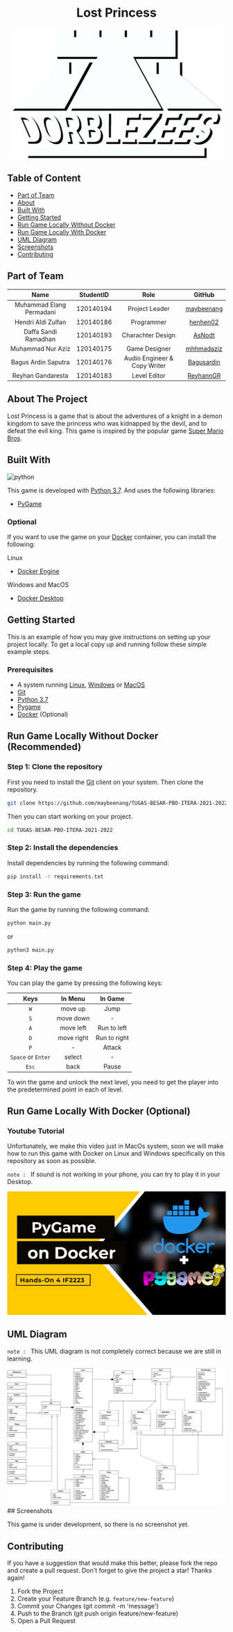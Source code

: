 
<div align="center">
    <h1>Lost Princess</h1>
    <img src="./Assets/Docs/Team Logo.png" height="300" width="490">
</div>

## Table of Content

* [Part of Team](#part-of-team)
* [About](#about-the-project)
* [Built With](#built-with)
* [Getting Started](#getting-started)
* [Run Game Locally Without Docker](#run-game-locally-without-docker-recommended)
* [Run Game Locally With Docker](#run-game-locally-with-docker-optional)
* [UML Diagram](#uml-diagram)
* [Screenshots](#screenshots)
* [Contributing](#contributing)
## Part of Team

| Name | StudentID | Role | GitHub |
| :---: | :---: | :---: | :---: |
| Muhammad Elang Permadani | 120140194 | Project Leader | [maybeenang](https://github.com/maybeenang) |
| Hendri Aldi Zulfan | 120140186 | Programmer | [henhen02](https://github.com/henhen02) |
| Daffa Sandi Ramadhan | 120140193 | Charachter Design | [AsNodt](https://github.com/AsNodt) |
| Muhammad Nur Aziz | 120140175 | Game Designer | [mhhmadaziz](https://github.com/mhhmadaziz) |
| Bagus Ardin Saputra | 120140176 | Audio Engineer & Copy Writer | [Bagusardin](https://github.com/Bagusardin) |
| Reyhan Gandaresta | 120140183 | Level Editor | [ReyhannGR](https://github.com/ReyhannGR) |
## About The Project

Lost Princess is a game that is about the adventures of a knight in a demon kingdom to save the princess who was kidnapped by the devil, and to defeat the evil king. This game is inspired by the popular game [Super Mario Bros](https://en.wikipedia.org/wiki/Mario_Bros.).
## Built With

![python](https://img.shields.io/badge/Python-latest-orange)

This game is developed with [Python 3.7](https://www.python.org/). And uses the following libraries:
* [PyGame](https://www.pygame.org/)
### Optional

If you want to use the game on your [Docker](https://www.docker.com/) container, you can install the following:

Linux
* [Docker Engine](https://www.docker.com/products/docker-engine)

Windows and MacOS
* [Docker Desktop](https://www.docker.com/products/docker-desktop)
## Getting Started

This is an example of how you may give instructions on setting up your project locally. To get a local copy up and running follow these simple example steps.
### Prerequisites

* A system running [Linux](https://www.linux.org/), [Windows](https://www.microsoft.com/en-us/windows/) or [MacOS](https://www.apple.com/macos/)
* [Git](https://git-scm.com/)
* [Python 3.7](https://www.python.org/)
* [Pygame](https://www.pygame.org/)
* [Docker](https://www.docker.com/) (Optional)
## Run Game Locally Without Docker (Recommended)
### Step 1: Clone the repository

First you need to install the [Git](https://git-scm.com/) client on your system. Then clone the repository.
```bash
git clone https://github.com/maybeenang/TUGAS-BESAR-PBO-ITERA-2021-2022.git
```
Then you can start working on your project.
```bash
cd TUGAS-BESAR-PBO-ITERA-2021-2022
```
### Step 2: Install the dependencies

Install dependencies by running the following command:
```bash
pip install -r requirements.txt
```
### Step 3: Run the game

Run the game by running the following command:
```bash
python main.py
```
or 
```bash
python3 main.py
```
### Step 4: Play the game

You can play the game by pressing the following keys:

|Keys|In Menu|In Game|
|:---:|:---:|:---:|
| `W` | move up | Jump |
| `S` | move down | - |
| `A` | move left | Run to left |
| `D` | move right | Run to right |
| `P` | - | Attack |
| `Space` or `Enter` | select | - |
| `Esc` | back | Pause |

To win the game and unlock the next level, you need to get the player into the predetermined point in each of level.
## Run Game Locally With Docker (Optional)
### Youtube Tutorial

Unfortunately, we make this video just in MacOs system, soon we will make how to run this game with Docker on Linux and Windows specifically on this repository as soon as possible.

`note : ` If sound is not working in your phone, you can try to play it in your Desktop.

[![Youtube](./Assets/Docs/YouTube%20Thumbnail.jpg)](https://youtu.be/FSOSgkzh_t0)
## UML Diagram

`note : ` This UML diagram is not completely correct because we are still in learning.

<img src="./Assets/Docs/UML.png">
## Screenshots

This game is under development, so there is no screenshot yet.
## Contributing

If you have a suggestion that would make this better, please fork the repo and create a pull request. Don't forget to give the project a star! Thanks again!

1. Fork the Project
2. Create your Feature Branch (e.g. `feature/new-feature`)
3. Commit your Changes (git commit -m 'message')
4. Push to the Branch (git push origin feature/new-feature)
5. Open a Pull Request